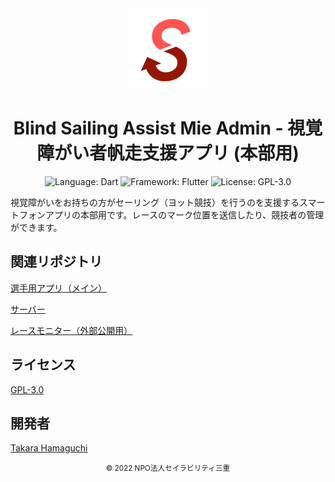 <div align="center">
<a href="https://github.com/takara2314/bsam-admin">
    <img src="./images/icon.png" width="128" height="128" alt="logo" />
</a>

# Blind Sailing Assist Mie Admin - 視覚障がい者帆走支援アプリ (本部用)

![Language: Dart](https://img.shields.io/badge/Language-Dart-00b4ab?style=for-the-badge&logo=dart)
![Framework: Flutter](https://img.shields.io/badge/Framework-Flutter-54c5f8?style=for-the-badge&logo=flutter)
![License: GPL-3.0](https://img.shields.io/badge/License-GPL%203.0-bd0000?style=for-the-badge)

</div>

視覚障がいをお持ちの方がセーリング（ヨット競技）を行うのを支援するスマートフォンアプリの本部用です。レースのマーク位置を送信したり、競技者の管理ができます。

## 関連リポジトリ

[選手用アプリ（メイン）](https://github.com/takara2314/bsam)

[サーバー](https://github.com/takara2314/bsam-server)

[レースモニター（外部公開用）](https://github.com/takara2314/bsam-web)

## ライセンス

[GPL-3.0](./LICENSE)

## 開発者

[Takara Hamaguchi](https://github.com/takara2314)

<div align="center">
<small>
© 2022 NPO法人セイラビリティ三重
</small>
</div>
